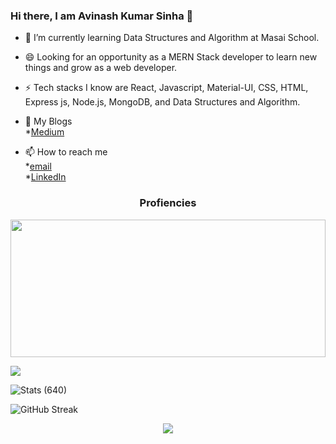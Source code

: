 ### Hi there, I am Avinash Kumar Sinha 👋

<!--
**avinashkumarsinha007/avinashkumarsinha007** is a ✨ _special_ ✨ repository because its `README.md` (this file) appears on your GitHub profile.

Here are some ideas to get you started:

- 🔭 I’m currently working on ...
- 🌱 I’m currently learning ...
- 👯 I’m looking to collaborate on ...
- 🤔 I’m looking for help with ...
- 💬 Ask me about ...
- 📫 How to reach me: ...
- 😄 Pronouns: ...
- ⚡ Fun fact: ...
-->
- 🌱 I’m currently learning Data Structures and Algorithm at Masai School.
- 😄 Looking for an opportunity as a MERN Stack developer to learn new things and grow as a web developer.
- ⚡ Tech stacks I know are React, Javascript, Material-UI, CSS, HTML, Express js, Node.js, MongoDB, and Data Structures and Algorithm.

- 💬 My Blogs <br/>
*[Medium](https://avinashkumarsinha007.medium.com/)
- 📫 How to reach me <br/>
*[email](avinashkumarsinha007@gmail.com)<br/> *[LinkedIn](www.linkedin.com/in/avinash-kumar-sinha-90413318a)

 <h3 align="center">
Profiencies 
  </h3> 
<p align="center">
<img src="https://agileengine.com/wp-content/uploads/2018/02/mern.jpg" height="220" width="100%">
   </p> 
   <p >
<img src="https://p92.com/binaries/content/gallery/p92website/technologies/htmlcssjs-details.png" marginLeft="50" heigth="100px" >
   </p> 

<img alt="Stats (640)" src="https://github-readme-stats.vercel.app/api?username=avinashkumarsinha007&&show_icons=true&title_color=00F7CE&icon_color=FF0000&text_color=daf7dc&bg_color=151515">




![GitHub Streak](https://github-readme-streak-stats.herokuapp.com/?user=avinashkumarsinha007&theme=highcontrast&fire=f7a305&ring=00F7CE&currStreakLabel=FF0000)

 
 
 <p align="center">
  <img  src="https://raw.githubusercontent.com/Trilokia/Trilokia/379277808c61ef204768a61bbc5d25bc7798ccf1/bottom_header.svg">
  </p>

 

